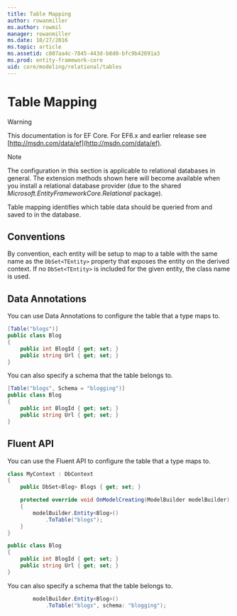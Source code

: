 ```yaml
---
title: Table Mapping
author: rowanmiller
ms.author: rowmil
manager: rowanmiller
ms.date: 10/27/2016
ms.topic: article
ms.assetid: c807aa4c-7845-443d-b8d0-bfc9b42691a3
ms.prod: entity-framework-core
uid: core/modeling/relational/tables
---
```

# Table Mapping

> [!WARNING]
> This documentation is for EF Core. For EF6.x and earlier release see [http://msdn.com/data/ef](http://msdn.com/data/ef).

> [!NOTE]
> The configuration in this section is applicable to relational databases in general. The extension methods shown here will become available when you install a relational database provider (due to the shared *Microsoft.EntityFrameworkCore.Relational* package).

Table mapping identifies which table data should be queried from and saved to in the database.

## Conventions

By convention, each entity will be setup to map to a table with the same name as the `DbSet<TEntity>` property that exposes the entity on the derived context. If no `DbSet<TEntity>` is included for the given entity, the class name is used.

## Data Annotations

You can use Data Annotations to configure the table that a type maps to.

<!-- [!code-csharp[Main](samples/relational/Modeling/DataAnnotations/Samples/Relational/Table.cs?highlight=1)] -->
````csharp
[Table("blogs")]
public class Blog
{
    public int BlogId { get; set; }
    public string Url { get; set; }
}
````

You can also specify a schema that the table belongs to.

<!-- [!code-csharp[Main](samples/relational/Modeling/DataAnnotations/Samples/Relational/TableAndSchema.cs?highlight=1)] -->
````csharp
[Table("blogs", Schema = "blogging")]
public class Blog
{
    public int BlogId { get; set; }
    public string Url { get; set; }
}
````

## Fluent API

You can use the Fluent API to configure the table that a type maps to.

<!-- [!code-csharp[Main](samples/relational/Modeling/FluentAPI/Samples/Relational/Table.cs?highlight=7,8)] -->
````csharp
class MyContext : DbContext
{
    public DbSet<Blog> Blogs { get; set; }

    protected override void OnModelCreating(ModelBuilder modelBuilder)
    {
        modelBuilder.Entity<Blog>()
            .ToTable("blogs");
    }
}

public class Blog
{
    public int BlogId { get; set; }
    public string Url { get; set; }
}
````

You can also specify a schema that the table belongs to.

<!-- [!code-csharp[Main](samples/relational/Modeling/FluentAPI/Samples/Relational/TableAndSchema.cs?highlight=2)] -->
````csharp
        modelBuilder.Entity<Blog>()
            .ToTable("blogs", schema: "blogging");
````

